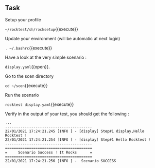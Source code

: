 ## Task

Setup your profile

`~/rocktest/sh/rocksetup`{{execute}}

Update your environment (will be automatic at next login)

`. ~/.bashrc`{{execute}}

Have a look at the very simple scenario :

`display.yaml`{{open}}.

Go to the scen directory

`cd ~/scen`{{execute}}

Run the scenario

`rocktest display.yaml`{{execute}}

Verify in the output of your test, you should get the following :

````
...
----------------------------------------
22/01/2021 17:24:21.245 [INFO ] - [display] Step#1 display,Hello Rocktest !
22/01/2021 17:24:21.254 [INFO ] - [display] Step#1 Hello Rocktest !
----------------------------------------
========================================
=     Scenario Success ! It Rocks      =
========================================
22/01/2021 17:24:21.256 [INFO ] -  Scenario SUCCESS
````
